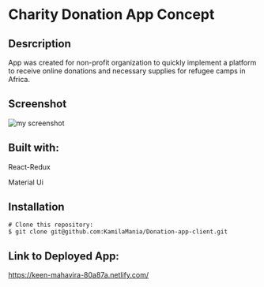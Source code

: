 # Charity Donation App Concept 



## Desrcription

App was created for non-profit organization to quickly implement a platform to receive online donations and necessary  supplies for refugee camps in Africa.


## Screenshot

![my screenshot](https://user-images.githubusercontent.com/54743843/72626422-fb051980-394a-11ea-968e-75c4d232f8dc.png)




## Built with:
React-Redux

Material Ui

## Installation


```
# Clone this repository:
$ git clone git@github.com:KamilaMania/Donation-app-client.git

```




## Link to Deployed App:
https://keen-mahavira-80a87a.netlify.com/

  
  
  
